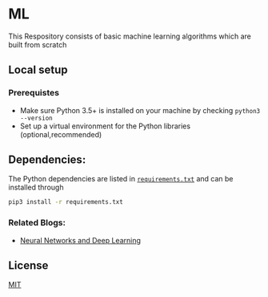 # ML
This Respository consists of basic machine learning algorithms which are built from scratch

## Local setup

### Prerequistes

- Make sure Python 3.5+ is installed on your machine by checking `python3 --version`
- Set up a virtual environment for the Python libraries (optional,recommended)

## Dependencies:

The Python dependencies are listed in [`requirements.txt`](./requirements.txt) and can be installed through 
```sh
pip3 install -r requirements.txt
```

### Related Blogs:
- [Neural Networks and Deep Learning](http://neuralnetworksanddeeplearning.com/)

## License
[MIT](https://github.com/mahesh-9/ML/blob/master/LICENSE)

